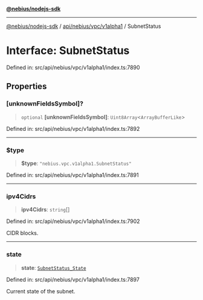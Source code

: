 [**@nebius/nodejs-sdk**](../../../../../README.md)

---

[@nebius/nodejs-sdk](../../../../../README.md) / [api/nebius/vpc/v1alpha1](../README.md) / SubnetStatus

# Interface: SubnetStatus

Defined in: src/api/nebius/vpc/v1alpha1/index.ts:7890

## Properties

### \[unknownFieldsSymbol\]?

> `optional` **\[unknownFieldsSymbol\]**: `Uint8Array`\<`ArrayBufferLike`\>

Defined in: src/api/nebius/vpc/v1alpha1/index.ts:7892

---

### $type

> **$type**: `"nebius.vpc.v1alpha1.SubnetStatus"`

Defined in: src/api/nebius/vpc/v1alpha1/index.ts:7891

---

### ipv4Cidrs

> **ipv4Cidrs**: `string`[]

Defined in: src/api/nebius/vpc/v1alpha1/index.ts:7902

CIDR blocks.

---

### state

> **state**: [`SubnetStatus_State`](../type-aliases/SubnetStatus_State.md)

Defined in: src/api/nebius/vpc/v1alpha1/index.ts:7897

Current state of the subnet.
